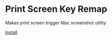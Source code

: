 # Print Screen Key Remap 
Makes print screen trigger Mac screenshot utility

[Install](https://davidsouthgate.co.uk/karabiner/)
